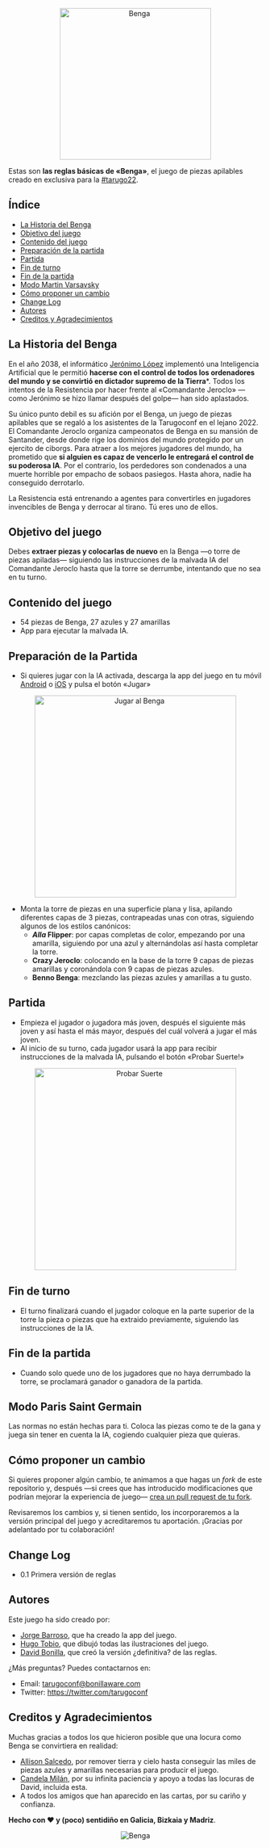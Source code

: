 <p align="center">
    <img alt="Benga" title="Logo del Benga" src="https://github.com/tarugoconf/benga/blob/main/benga_logo_1024.png?raw=true" width="300">
</p>

Estas son **las reglas básicas de «Benga»**, el juego de piezas apilables creado en exclusiva para la [#tarugo22](https://www.tarugoconf.com/).

## Índice

- [La Historia del Benga](#la-historia-del-benga)
- [Objetivo del juego](#objetivo-del-juego)
- [Contenido del juego](#contenido-del-juego)
- [Preparación de la partida](#preparación-de-la-partida)
- [Partida](#partida)
- [Fin de turno](#fin-de-turno)
- [Fin de la partida](#fin-de-la-partida)
- [Modo Martin Varsavsky](#modo-paris-saint-germain)
- [Cómo proponer un cambio](#cómo-proponer-un-cambio)
- [Change Log](#change-log)
- [Autores](#autores)
- [Creditos y Agradecimientos](#creditos-y-agradecimientos)


## La Historia del Benga

En el año 2038, el informático [Jerónimo López](https://twitter.com/jerolba) implementó una Inteligencia Artificial que le permitió **hacerse con el control de todos los ordenadores del mundo y se convirtió en dictador supremo de la Tierra***. Todos los intentos de la Resistencia por hacer frente al «Comandante Jeroclo» —como Jerónimo se hizo llamar después del golpe— han sido aplastados.

Su único punto debil es su afición por el Benga, un juego de piezas apilables que se regaló a los asistentes de la Tarugoconf en el lejano 2022. El Comandante Jeroclo organiza campeonatos de Benga en su mansión de Santander, desde donde rige los dominios del mundo protegido por un ejercito de ciborgs. Para atraer a los mejores jugadores del mundo, ha prometido que **si alguien es capaz de vencerlo le entregará el control de su poderosa IA**. Por el contrario, los perdedores son condenados a una muerte horrible por empacho de sobaos pasiegos. Hasta ahora, nadie ha conseguido derrotarlo.

La Resistencia está entrenando a agentes para convertirles en jugadores invencibles de Benga y derrocar al tirano. Tú eres uno de ellos.

## Objetivo del juego

Debes **extraer piezas y colocarlas de nuevo** en la Benga —o torre de piezas apiladas— siguiendo las instrucciones de la malvada IA del Comandante Jeroclo hasta que la torre se derrumbe, intentando que no sea en tu turno.

## Contenido del juego

* 54 piezas de Benga, 27 azules y 27 amarillas
* App para ejecutar la malvada IA.

## Preparación de la Partida

* Si quieres jugar con la IA activada, descarga la app del juego en tu móvil [Android](https://play.google.com/store/apps/details?id=com.Bonillaware.Benga) o [iOS](https://apps.apple.com/app/tarugoconf-benga/id6443456459) y pulsa el botón «Jugar»


<p align="center">
    <img alt="Jugar al Benga" title="Jugar al Benga" src="https://github.com/tarugoconf/benga/blob/main/benga_jugar.png?raw=true" width="400">
</p>


* Monta la torre de piezas en una superficie plana y lisa, apilando diferentes capas de 3 piezas, contrapeadas unas con otras, siguiendo algunos de los estilos canónicos:
    * ***Alla* Flipper**: por capas completas de color, empezando por una amarilla, siguiendo por una azul y alternándolas así hasta completar la torre. 
    * **Crazy Jeroclo**: colocando en la base de la torre 9 capas de piezas amarillas y coronándola con 9 capas de piezas azules.
    * **Benno Benga**: mezclando las piezas azules y amarillas a tu gusto.


## Partida

* Empieza el jugador o jugadora más joven, después el siguiente más joven y así hasta el más mayor, después del cuál volverá a jugar el más joven.
* Al inicio de su turno, cada jugador usará la app para recibir instrucciones de la malvada IA, pulsando el botón «Probar Suerte!»

<p align="center">
    <img alt="Probar Suerte" title="Probar Suerte" src="https://github.com/tarugoconf/benga/blob/main/benga_suerte.png?raw=true" width="400">
</p>


## Fin de turno

* El turno finalizará cuando el jugador coloque en la parte superior de la torre la pieza o piezas que ha extraido previamente, siguiendo las instrucciones de la IA.

## Fin de la partida

* Cuando solo quede uno de los jugadores que no haya derrumbado la torre, se proclamará ganador o ganadora de la partida.

## Modo Paris Saint Germain

Las normas no están hechas para ti. Coloca las piezas como te de la gana y juega sin tener en cuenta la IA, cogiendo cualquier pieza que quieras.

## Cómo proponer un cambio

Si quieres proponer algún cambio, te animamos a que hagas un *fork* de este repositorio y, después —si crees que has introducido modificaciones que podrían mejorar la experiencia de juego— [crea un pull request de tu fork](https://help.github.com/articles/creating-a-pull-request-from-a-fork/).

Revisaremos los cambios y, si tienen sentido, los incorporaremos a la versión principal del juego y acreditaremos tu aportación. ¡Gracias por adelantado por tu colaboración!

## Change Log

* 0.1 Primera versión de reglas

## Autores

Este juego ha sido creado por:

* [Jorge Barroso](https://twitter.com/flipper83), que ha creado la app del juego.
* [Hugo Tobio](https://twitter.com/HugoTobio), que dibujó todas las ilustraciones del juego.
* [David Bonilla](https://twitter.com/david_bonilla), que creó la versión ¿definitiva? de las reglas.

¿Más preguntas? Puedes contactarnos en:

* Email: tarugoconf@bonillaware.com
* Twitter: https://twitter.com/tarugoconf


## Creditos y Agradecimientos

Muchas gracias a todos los que hicieron posible que una locura como Benga se convirtiera en realidad:

* [Allison Salcedo](https://www.getmanfred.com/es/blog/hello-my-name-is-allison), por remover tierra y cielo hasta conseguir las miles de piezas azules y amarillas necesarias para producir el juego.
* [Candela Milán](https://twitter.com/candelamd), por su infinita paciencia y apoyo a todas las locuras de David, incluida esta.
* A todos los amigos que han aparecido en las cartas, por su cariño y confianza.

**Hecho con ❤️ y (poco) sentidiño en Galicia, Bizkaia y Madriz**.


<p align="center">
    <img alt="Benga" title="Logo del Benga" src="https://github.com/tarugoconf/benga/blob/main/Juego%20Benga%20Jenga%20MAQUETA%20PRODUCCION%20SOBRE%20PLANTILLA.png?raw=true">
</p>
